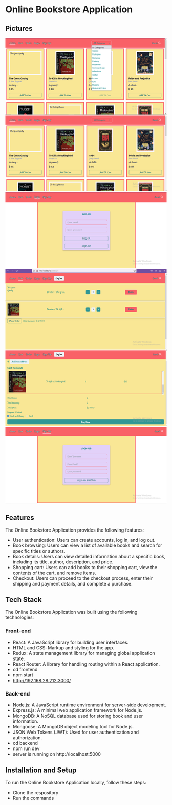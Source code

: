 # Online Bookstore Application

## Pictures
![homePage](Home.png)
![homePage2](Home2.png)
![loginPage](Login.png)
![cartPage](Cart.png)
![PlaceOrderPage](PlaceOrder.png)
![SignUpPage](SignUp.png)

## Features

The Online Bookstore Application provides the following features:

<ul>
  <li>User authentication: Users can create accounts, log in, and log out.</li>
  <li>Book browsing: Users can view a list of available books and search for specific titles or authors.</li>
  <li>Book details: Users can view detailed information about a specific book, including its title, author, description, and price.</li>
  <li>Shopping cart: Users can add books to their shopping cart, view the contents of the cart, and remove items.</li>
  <li>Checkout: Users can proceed to the checkout process, enter their shipping and payment details, and complete a purchase.</li>
</ul>

## Tech Stack

The Online Bookstore Application was built using the following technologies:

### Front-end

- React: A JavaScript library for building user interfaces.
- HTML and CSS: Markup and styling for the app.
- Redux: A state management library for managing global application state.
- React Router: A library for handling routing within a React application.
- cd frontend
- npm start
- http://192.168.28.212:3000/

### Back-end

- Node.js: A JavaScript runtime environment for server-side development.
- Express.js: A minimal web application framework for Node.js.
- MongoDB: A NoSQL database used for storing book and user information.
- Mongoose: A MongoDB object modeling tool for Node.js.
- JSON Web Tokens (JWT): Used for user authentication and authorization.
- cd backend
- npm run dev
- server is running on http://localhost:5000
## Installation and Setup

To run the Online Bookstore Application locally, follow these steps:
- Clone the respository 
- Run the commands

